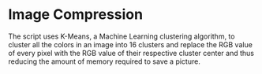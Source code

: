 # Image Compression
The script uses K-Means, a Machine Learning clustering algorithm, to cluster all the colors in an image into 16 clusters and replace the RGB value of every pixel with the RGB value of their respective cluster center and thus reducing the amount of memory required to save a picture.
